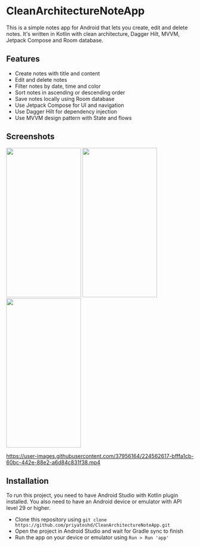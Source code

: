 # CleanArchitectureNoteApp

This is a simple notes app for Android that lets you create, edit and delete notes. It's written in Kotlin with clean architecture, Dagger Hilt, MVVM, Jetpack Compose and Room database.

## Features

- Create notes with title and content
- Edit and delete notes
- Filter notes by date, time and color
- Sort notes in ascending or descending order
- Save notes locally using Room database
- Use Jetpack Compose for UI and navigation
- Use Dagger Hilt for dependency injection
- Use MVVM design pattern with State and flows

## Screenshots
<img src="https://user-images.githubusercontent.com/37956164/224562604-e699f80c-36d1-4229-ab17-bec237669fbd.png" width="200" height="400" />
<img src="https://user-images.githubusercontent.com/37956164/224562606-e8ce29ce-6029-4ec7-8be2-d8c4a4497ae9.png" width="200" height="400" />
<img src="https://user-images.githubusercontent.com/37956164/224562607-c2d4e203-e9e9-4624-a34a-c52436d4b60a.png" width="200" height="400" />

https://user-images.githubusercontent.com/37956164/224562617-bfffa1cb-60bc-442e-88e2-a6d84c831f38.mp4

## Installation

To run this project, you need to have Android Studio with Kotlin plugin installed. You also need to have an Android device or emulator with API level 29 or higher.

- Clone this repository using `git clone https://github.com/priyatoshd/CleanArchitectureNoteApp.git`
- Open the project in Android Studio and wait for Gradle sync to finish
- Run the app on your device or emulator using `Run > Run 'app'`
